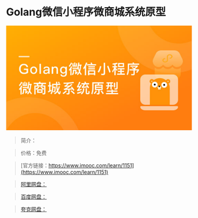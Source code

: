 # Golang微信小程序微商城系统原型

![img](../../assets/5fe4430b000181a205400304.jpg)

> 简介：

> 价格：免费

> [官方链接：https://www.imooc.com/learn/1151](https://www.imooc.com/learn/1151)

> [阿里网盘：]()

> [百度网盘：]()

> [夸克网盘：]()
